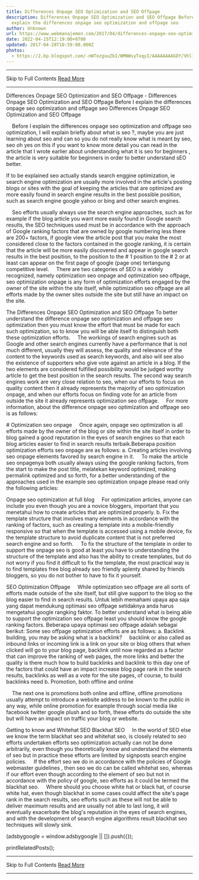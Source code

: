 ```yaml
---
title: Differences Onpage SEO Optimization and SEO Offpage
description: Differences Onpage SEO Optimization and SEO Offpage Before I
  explain the differences onpage seo optimization and offpage seo
author: Unknown
url: https://www.webmanajemen.com/2017/04/differences-onpage-seo-optimization-and.html
date: 2022-04-15T12:19:00+0700
updated: 2017-04-28T10:59:00.000Z
photos:
  - https://2.bp.blogspot.com/-nWTezguuZbI/WMNWsyTxqyI/AAAAAAAAGDY/Vhl11bnyteQw4xPJR7atzUHixsNqixmBQCLcB/s280/optimasi-seo-onpage-dan-seo-offpage.png
---
```


<hr/> Skip to Full Contents <a href="https://www.webmanajemen.com/2017/04/differences-onpage-seo-optimization-and.html" rel="follow" class="button" id="read-more">Read More</a> <hr/> Differences Onpage SEO Optimization and SEO Offpage - Differences Onpage SEO Optimization and SEO Offpage Before I explain the differences onpage seo optimization and offpage seo Differences Onpage SEO Optimization and SEO Offpage


    Before I explain the differences onpage seo optimization and offpage seo optimization, I will explain briefly about what is seo ?, maybe you are just learning about seo and can so you do not really know what is meant by seo, seo oh yes on this if you want to know more detail you can read in the article that I wrote earlier about understanding what it is seo for beginners , the article is very suitable for beginners in order to better understand sEO better.

If to be explained seo actually stands search enggine optimization, ie search engine optimization are usually more involved in the article's posting blogs or sites with the goal of keeping the articles that are optimized are more easily found in search engine results in the best possible position, such as search engine google yahoo or bing and other search engines. 

 
    Seo efforts usually always use the search engine approaches, such as for example if the blog article you want more easily found in Google search results, the SEO techniques used must be in accordance with the approach of Google ranking factors that are owned by google numbering less there are 200+ factors, if google view the article post that you make the most considered close to the factors contained in the google ranking, it is certain that the article will be more easily discovered and appear in google search results in the best position, to the position to the # 1 position to the # 2 or at least can appear on the first page of google (page one) tertangung competitive level.
    There are two categories of SEO is a widely recognized, namely optimization seo onpage and optimization seo offpage, seo optimization onpage is any form of optimization efforts engaged by the owner of the site within the site itself, while optimization seo offpage are all efforts made by the owner sites outside the site but still have an impact on the site. 

The Differences Onpage SEO Optimization and SEO Offpage 
To better understand the difference onpage seo optimization and offpage seo optimization then you must know the effort that must be made for each such optimization, so to know you will be able itself to distinguish both these optimization efforts. 
    The workings of search engines such as Google and other search engines currently have a performance that is not much different, usually they will assess, the quality and relevance of the content to the keywords used as search keywords, and also will see also the existence of supporters who give vote against an article in a blog. If the two elements are considered fulfilled possibility would be judged worthy article to get the best position in the search results. The second way search engines work are very close relation to seo, when our efforts to focus on quality content then it already represents the majority of seo optimization onpage, and when our efforts focus on finding vote for an article from outside the site it already represents optimization seo offpage. 
    For more information, about the difference onpage seo optimization and offpage seo is as follows: 

 # Optimization seo onpage 
    Once again, onpage seo optimization is all efforts made by the owner of the blog or site within the site itself in order to blog gained a good reputation in the eyes of search engines so that each blog articles easier to find in search results terbaik.Beberapa position optimization efforts seo onpage are as follows:
a. Creating articles involving seo onpage elements favored by search engine in it.
    To make the article seo onpagenya both usually always using the google ranking factors, from the start to make the post title, melatekan keyword optimized, making permalink optimized and so forth, for a better understanding of the approaches used in the example seo optimization onpage please read only the following articles: 

Onpage seo optimization at full blog 
    For optimization articles, anyone can include you even though you are a novice bloggers, important that you menetahui how to create articles that are optimized properly. 
b. Fix the template structure that involves many elements in accordance with the ranking of factors, such as creating a template into a mobile-friendly responsive so that when the template is accessed using a mobile device, fix the template structure to avoid duplicate content that is not preferred search engine and so forth. 
    To fix the structure of the template in order to support the onpage seo is good at least you have to understanding the structure of the template and also has the ability to create templates, but do not worry if you find it difficult to fix the template, the most practical way is to find templates free blog already seo friendly aplenty shared by friends bloggers, so you do not bother to have to fix it yourself. 

SEO Optimization Offpage 
    While optimization seo offpage are all sorts of efforts made outside of the site itself, but still give support to the blog so the blog easier to find in search results. Untuk lebih memahami upaya apa saja yang dapat mendukung optimasi seo offpage setidaknya anda harus mengetahui google rangking faktor. To better understand what is being able to support the optimization seo offpage least you should know the google ranking factors. 
Beberapa upaya optimasi seo offpage adalah sebagai berikut: Some seo offpage optimization efforts are as follows: 
a. Backlink building, you may be asking what is a backlink?
    backlink or also called as inbound links or incoming link is a link on your site or blog others that when clicked will go to your blog page, backlink until now regarded as a factor that can improve the ranking of web pages, the more links and better the quality is there much how to build backlinks and backlink to this day one of the factors that could have an impact increase blog page rank in the search results, backlinks as well as a vote for the site pages, of course, to build backlinks need 
b. Promotion, both offline and online 

    The next one is promotions both online and offline, offline promotions usually attempt to introduce a website address to be known to the public in any way, while online promotion for example through social media like facebook twitter google plush and so forth, these efforts do outside the site but will have an impact on traffic your blog or website.


Getting to know and Whitehat SEO Blackhat SEO
    In the world of SEO else we know the term blackhat seo and whitehat seo, is closely related to seo efforts undertaken efforts seo optimization actually can not be done arbitrarily, even though you theoretically know and understand the elements of seo but in practice these efforts are limited by signposts search engine policies.
    If the effort seo we do in accordance with the policies of Google webmaster guidelines , then seo we do can be called whitehat seo, whereas if our effort even though according to the element of seo but not in accordance with the policy of google, seo efforts as it could be termed the blackhat seo. 
    Where should you choose white hat or black hat, of course white hat, even though blackhat in some cases could affect the site's page rank in the search results, seo efforts such as these will not be able to deliver maximum results and are usually not able to last long, it will eventually exacerbate the blog's reputation in the eyes of search engines, and with the development of search engine algorithms result blackhat seo techniques will slowly sink.

(adsbygoogle = window.adsbygoogle || []).push({}); 


 printRelatedPosts(); <hr/> Skip to Full Contents <a href="https://www.webmanajemen.com/2017/04/differences-onpage-seo-optimization-and.html" rel="follow" class="button" id="read-more">Read More</a> <hr/>